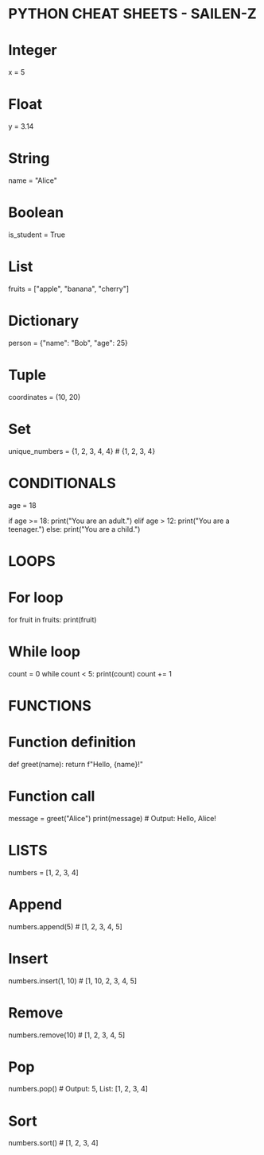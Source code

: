 # PYTHON CHEAT SHEETS - SAILEN-Z



# Integer
x = 5

# Float
y = 3.14

# String
name = "Alice"

# Boolean
is_student = True

# List
fruits = ["apple", "banana", "cherry"]

# Dictionary
person = {"name": "Bob", "age": 25}

# Tuple
coordinates = (10, 20)

# Set
unique_numbers = {1, 2, 3, 4, 4}  # {1, 2, 3, 4}



# CONDITIONALS

age = 18

if age >= 18:
    print("You are an adult.")
elif age > 12:
    print("You are a teenager.")
else:
    print("You are a child.")



# LOOPS

# For loop
for fruit in fruits:
    print(fruit)

# While loop
count = 0
while count < 5:
    print(count)
    count += 1



# FUNCTIONS

# Function definition
def greet(name):
    return f"Hello, {name}!"

# Function call
message = greet("Alice")
print(message)  # Output: Hello, Alice!



# LISTS

numbers = [1, 2, 3, 4]

# Append
numbers.append(5)  # [1, 2, 3, 4, 5]

# Insert
numbers.insert(1, 10)  # [1, 10, 2, 3, 4, 5]

# Remove
numbers.remove(10)  # [1, 2, 3, 4, 5]

# Pop
numbers.pop()  # Output: 5, List: [1, 2, 3, 4]

# Sort
numbers.sort()  # [1, 2, 3, 4]


 

